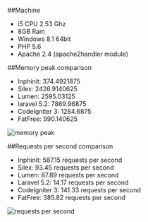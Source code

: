 ##Machine

- i5 CPU 2.53 Ghz
- 8GB Ram
- Windows 8.1 64bit
- PHP 5.6
- Apache 2.4 (apache2handler module)

##Memory peak comparison

- Inphinit: 374.4921875
- Silex: 2426.9140625
- Lumen: 2595.03125
- laravel 5.2: 7869.96875
- CodeIgniter 3: 1284.6875
- FatFree: 990.140625

![memory peak](https://i.imgsafe.org/cdd4786.png)

##Requests per second comparison

- Inphinit: 587.15 requests per second
- Silex: 93.45 requests per second
- Lumen: 87.89 requests per second
- Laravel 5.2: 14.17 requests per second
- CodeIgniter 3: 141.33 requests per second
- FatFree: 385.82 requests per second

![requests per second](https://i.imgsafe.org/cf583c9.png)
